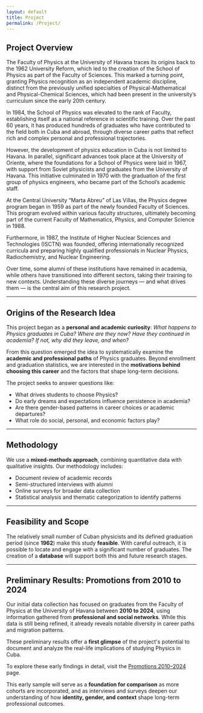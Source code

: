 ```yaml
---
layout: default
title: Project
permalink: /Project/
---
```


<!-- Aquí comienzas a escribir el contenido de la página del proyecto -->

## Project Overview

The Faculty of Physics at the University of Havana traces its origins back to the 1962 University Reform, which led to the creation of the School of Physics as part of the Faculty of Sciences. This marked a turning point, granting Physics recognition as an independent academic discipline, distinct from the previously unified specialties of Physical-Mathematical and Physical-Chemical Sciences, which had been present in the university’s curriculum since the early 20th century.

In 1984, the School of Physics was elevated to the rank of Faculty, establishing itself as a national reference in scientific training. Over the past 60 years, it has produced hundreds of graduates who have contributed to the field both in Cuba and abroad, through diverse career paths that reflect rich and complex personal and professional trajectories.

However, the development of physics education in Cuba is not limited to Havana. In parallel, significant advances took place at the University of Oriente, where the foundations for a School of Physics were laid in 1967, with support from Soviet physicists and graduates from the University of Havana. This initiative culminated in 1970 with the graduation of the first group of physics engineers, who became part of the School’s academic staff.

At the Central University “Marta Abreu” of Las Villas, the Physics degree program began in 1959 as part of the newly founded Faculty of Sciences. This program evolved within various faculty structures, ultimately becoming part of the current Faculty of Mathematics, Physics, and Computer Science in 1988.

Furthermore, in 1987, the Institute of Higher Nuclear Sciences and Technologies (ISCTN) was founded, offering internationally recognized curricula and preparing highly qualified professionals in Nuclear Physics, Radiochemistry, and Nuclear Engineering.

Over time, some alumni of these institutions have remained in academia, while others have transitioned into different sectors, taking their training to new contexts. Understanding these diverse journeys — and what drives them — is the central aim of this research project.

---

## **Origins of the Research Idea**

This project began as a **personal and academic curiosity**: *What happens to Physics graduates in Cuba? Where are they now? Have they continued in academia? If not, why did they leave, and when?*

From this question emerged the idea to systematically examine the **academic and professional paths** of Physics graduates. Beyond enrollment and graduation statistics, we are interested in the **motivations behind choosing this career** and the factors that shape long-term decisions.

The project seeks to answer questions like:

- What drives students to choose Physics?  
- Do early dreams and expectations influence persistence in academia?  
- Are there gender-based patterns in career choices or academic departures?  
- What role do social, personal, and economic factors play?

---

## **Methodology**

We use a **mixed-methods approach**, combining quantitative data with qualitative insights. Our methodology includes:

- Document review of academic records  
- Semi-structured interviews with alumni  
- Online surveys for broader data collection  
- Statistical analysis and thematic categorization to identify patterns

---

## **Feasibility and Scope**

The relatively small number of Cuban physicists and its defined graduation period (since **1962**) make this study **feasible**. With careful outreach, it is possible to locate and engage with a significant number of graduates. The creation of a **database** will support both this and future research stages.

---

## **Preliminary Results: Promotions from 2010 to 2024**

Our initial data collection has focused on graduates from the Faculty of Physics at the University of Havana between **2010 to 2024**, using information gathered from **professional and social networks**. While this data is still being refined, it already reveals notable diversity in career paths and migration patterns.

These preliminary results offer a **first glimpse** of the project's potential to document and analyze the real-life implications of studying Physics in Cuba.

To explore these early findings in detail, visit the [Promotions 2010–2024](/Promo_2010_2024/) page.

This early sample will serve as a **foundation for comparison** as more cohorts are incorporated, and as interviews and surveys deepen our understanding of how **identity, gender, and context** shape long-term professional outcomes.

